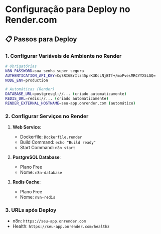 # Configuração para Deploy no Render.com

## 📋 Passos para Deploy

### 1. Configurar Variáveis de Ambiente no Render

```bash
# Obrigatórias
N8N_PASSWORD=sua_senha_super_segura
AUTHENTICATION_API_KEY=CqSRI6BrIlz45prK3KcLNjBTf+/moPvesMRCYYX5LGQ=
NODE_ENV=production

# Automáticas (Render)
DATABASE_URL=postgresql://... (criado automaticamente)
REDIS_URL=redis://... (criado automaticamente)
RENDER_EXTERNAL_HOSTNAME=seu-app.onrender.com (automático)
```

### 2. Configurar Serviços no Render

1. **Web Service**:
   - Dockerfile: `Dockerfile.render`
   - Build Command: `echo "Build ready"`
   - Start Command: `n8n start`

2. **PostgreSQL Database**:
   - Plano Free
   - Nome: `n8n-database`

3. **Redis Cache**:
   - Plano Free  
   - Nome: `n8n-redis`

### 3. URLs após Deploy

- n8n: `https://seu-app.onrender.com`
- Health: `https://seu-app.onrender.com/healthz`